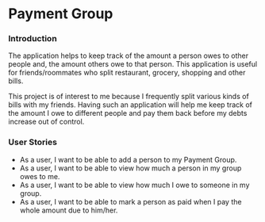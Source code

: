 # **Payment Group**

### **Introduction**
The application helps to keep track of the amount a person owes to other people and, the amount
others owe to that person. This application is useful for friends/roommates who
split restaurant, grocery, shopping and other bills.

This project is of interest to me because I frequently split various kinds of bills with my friends.
Having such an application will help me keep track of the amount I owe to different people and 
pay them back before my debts increase out of control. 

### **User Stories**
* As a user, I want to be able to add a person to my Payment Group.
* As a user, I want to be able to view how much a person in my group owes to me.
* As a user, I want to be able to view how much I owe to someone in my group.
* As a user, I want to be able to mark a person as paid when I pay the whole amount due to him/her.


